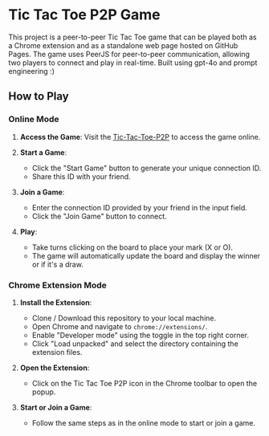 # Tic Tac Toe P2P Game

This project is a peer-to-peer Tic Tac Toe game that can be played both as a Chrome extension and as a standalone web page hosted on GitHub Pages. The game uses PeerJS for peer-to-peer communication, allowing two players to connect and play in real-time. Built using gpt-4o and prompt engineering :)

## How to Play

### Online Mode

1. **Access the Game**: Visit the [Tic-Tac-Toe-P2P](https://ravipanchani-tomtom.github.io/tic-tac-toe-extension/) to access the game online.

2. **Start a Game**:
    - Click the "Start Game" button to generate your unique connection ID.
    - Share this ID with your friend.

3. **Join a Game**:
    - Enter the connection ID provided by your friend in the input field.
    - Click the "Join Game" button to connect.

4. **Play**:
    - Take turns clicking on the board to place your mark (X or O).
    - The game will automatically update the board and display the winner or if it's a draw.

### Chrome Extension Mode

1. **Install the Extension**:
    - Clone / Download this repository to your local machine.
    - Open Chrome and navigate to `chrome://extensions/`.
    - Enable "Developer mode" using the toggle in the top right corner.
    - Click "Load unpacked" and select the directory containing the extension files.

2. **Open the Extension**:
    - Click on the Tic Tac Toe P2P icon in the Chrome toolbar to open the popup.

3. **Start or Join a Game**:
    - Follow the same steps as in the online mode to start or join a game.
